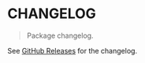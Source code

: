 # CHANGELOG

> Package changelog.

See [GitHub Releases](https://github.com/stdlib-js/constants-int8-min/releases) for the changelog.